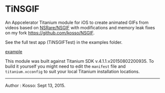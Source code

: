 # TiNSGIF

An Appcelerator Titanium module for iOS to create animated GIFs from videos based on [NSRare/NSGIF](https://github.com/NSRare/NSGIF) with modifications and memory leak fixes on my fork https://github.com/kosso/NSGIF.


See the full test app (TiNSGIFTest) in the examples folder.

[example](https://github.com/kosso/TiNSGIF/blob/master/example.gif "TiNSGIF example")

This module was built against Titanium SDK v.4.1.1.v20150802200935.  To build it yourself you might need to edit the `manifest` file and `titanium.xcconfig` to suit your local Titanium installation locations. 


--------------

Author : Kosso: Sept 13, 2015.